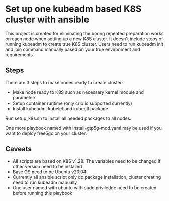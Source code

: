 # Set up one kubeadm based K8S cluster with ansible

This project is created for eliminating the boring repeated preparation works on each node when setting up a new K8S cluster. It doesn't include steps of running kubeadm to create true K8S cluster. Users need to run kubeadm init and join command manually based on your true environment and requirements.

## Steps
There are 3 steps to make nodes ready to create cluster:
- Make node ready to K8S such as necessary kernel module and parameters
- Setup container runtime (only crio is supported currently)
- Install kubeadm, kubelet and kubectl package

Run setup_k8s.sh to install all needed packages to all nodes.

One more playbook named with install-gtp5g-mod.yaml may be used if you want to deploy free5gc on your cluster.

## Caveats
- All scripts are based on K8S v1.28. The variables need to be changed if other version need to be installed
- Base OS need to be Ubuntu v20.04 
- Currently all ansible script only do package installation, cluster creating need to run kubeadm manually
- One user named with ubuntu with sudo priviledge need to be created before running this playbook


